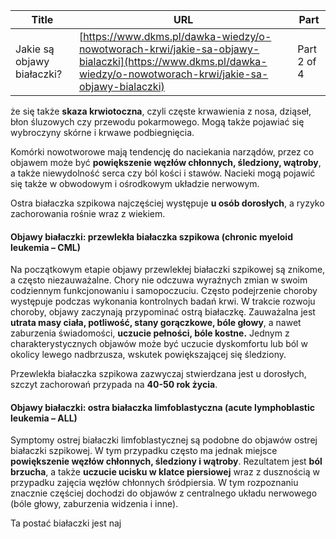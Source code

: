 | **Title**       | **URL**           | **Part**              |
|-----------------|-------------------|-----------------------|
| Jakie są objawy białaczki?         | [https://www.dkms.pl/dawka-wiedzy/o-nowotworach-krwi/jakie-sa-objawy-bialaczki](https://www.dkms.pl/dawka-wiedzy/o-nowotworach-krwi/jakie-sa-objawy-bialaczki)    | Part 2 of 4          |

że się także **skaza krwiotoczna**, czyli częste krwawienia z nosa, dziąseł, błon śluzowych czy przewodu pokarmowego. Mogą także pojawiać się wybroczyny skórne i krwawe podbiegnięcia.


Komórki nowotworowe mają tendencję do naciekania narządów, przez co objawem może być **powiększenie węzłów chłonnych, śledziony, wątroby**, a także niewydolność serca czy ból kości i stawów. Nacieki mogą pojawić się także w obwodowym i ośrodkowym układzie nerwowym.


Ostra białaczka szpikowa najczęściej występuje **u osób dorosłych**, a ryzyko zachorowania rośnie wraz z wiekiem.


#### Objawy białaczki: przewlekła białaczka szpikowa (chronic myeloid leukemia – CML)


Na początkowym etapie objawy przewlekłej białaczki szpikowej są znikome, a często niezauważalne. Chory nie odczuwa wyraźnych zmian w swoim codziennym funkcjonowaniu i samopoczuciu. Często podejrzenie choroby występuje podczas wykonania kontrolnych badań krwi. W trakcie rozwoju choroby, objawy zaczynają przypominać ostrą białaczkę. Zauważalna jest **utrata masy ciała, potliwość, stany gorączkowe, bóle głowy**, a nawet zaburzenia świadomości, **uczucie pełności, bóle kostne.** Jednym z charakterystycznych objawów może być uczucie dyskomfortu lub ból w okolicy lewego nadbrzusza, wskutek powiększającej się śledziony.


Przewlekła białaczka szpikowa zazwyczaj stwierdzana jest u dorosłych, szczyt zachorowań przypada na **40\-50 rok życia**.


#### Objawy białaczki: ostra białaczka limfoblastyczna (acute lymphoblastic leukemia – ALL)


Symptomy ostrej białaczki limfoblastycznej są podobne do objawów ostrej białaczki szpikowej. W tym przypadku często ma jednak miejsce **powiększenie węzłów chłonnych, śledziony i wątroby**. Rezultatem jest **ból** **brzucha**, a także **uczucie ucisku w klatce piersiowej** wraz z dusznością w przypadku zajęcia węzłów chłonnych śródpiersia. W tym rozpoznaniu znacznie częściej dochodzi do objawów z centralnego układu nerwowego (bóle głowy, zaburzenia widzenia i inne).


Ta postać białaczki jest naj